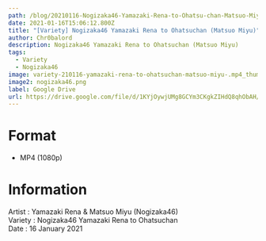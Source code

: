 ```yaml
---
path: /blog/20210116-Nogizaka46-Yamazaki-Rena-to-Ohatsu-chan-Matsuo-Miyu
date: 2021-01-16T15:06:12.800Z
title: "[Variety] Nogizaka46 Yamazaki Rena to Ohatsuchan (Matsuo Miyu)"
author: Chr0balord
description: Nogizaka46 Yamazaki Rena to Ohatsuchan (Matsuo Miyu)
tags:
  - Variety
  - Nogizaka46
image: variety-210116-yamazaki-rena-to-ohatsuchan-matsuo-miyu-.mp4_thumbs.jpg
image2: nogizaka46.png
label: Google Drive
url: https://drive.google.com/file/d/1KYjOywjUMg8GCYm3CKgkZIHdQ8qhObAH/view?usp=sharing
---
```

# Format

* MP4 (1080p)

# Information

Artist : Yamazaki Rena & Matsuo Miyu (Nogizaka46)\
Variety : Nogizaka46 Yamazaki Rena to Ohatsuchan <br>
Date : 16 January 2021